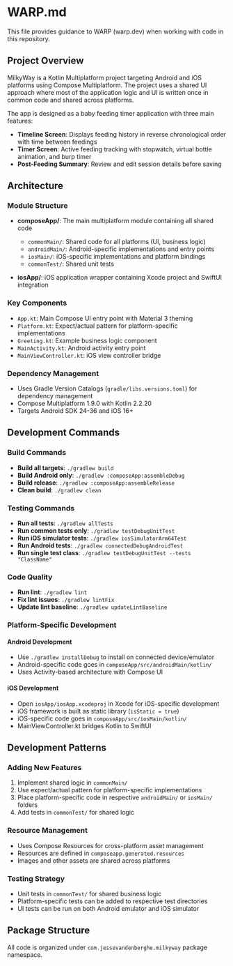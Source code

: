 # WARP.md

This file provides guidance to WARP (warp.dev) when working with code in this repository.

## Project Overview

MilkyWay is a Kotlin Multiplatform project targeting Android and iOS platforms using Compose Multiplatform. The project uses a shared UI approach where most of the application logic and UI is written once in common code and shared across platforms.

The app is designed as a baby feeding timer application with three main features:
- **Timeline Screen**: Displays feeding history in reverse chronological order with time between feedings
- **Timer Screen**: Active feeding tracking with stopwatch, virtual bottle animation, and burp timer
- **Post-Feeding Summary**: Review and edit session details before saving

## Architecture

### Module Structure
- **composeApp/**: The main multiplatform module containing all shared code
  - `commonMain/`: Shared code for all platforms (UI, business logic)
  - `androidMain/`: Android-specific implementations and entry points
  - `iosMain/`: iOS-specific implementations and platform bindings
  - `commonTest/`: Shared unit tests

- **iosApp/**: iOS application wrapper containing Xcode project and SwiftUI integration

### Key Components
- `App.kt`: Main Compose UI entry point with Material 3 theming
- `Platform.kt`: Expect/actual pattern for platform-specific implementations
- `Greeting.kt`: Example business logic component
- `MainActivity.kt`: Android activity entry point
- `MainViewController.kt`: iOS view controller bridge

### Dependency Management
- Uses Gradle Version Catalogs (`gradle/libs.versions.toml`) for dependency management
- Compose Multiplatform 1.9.0 with Kotlin 2.2.20
- Targets Android SDK 24-36 and iOS 16+

## Development Commands

### Build Commands
- **Build all targets**: `./gradlew build`
- **Build Android only**: `./gradlew :composeApp:assembleDebug`
- **Build release**: `./gradlew :composeApp:assembleRelease`
- **Clean build**: `./gradlew clean`

### Testing Commands
- **Run all tests**: `./gradlew allTests`
- **Run common tests only**: `./gradlew testDebugUnitTest`
- **Run iOS simulator tests**: `./gradlew iosSimulatorArm64Test`
- **Run Android tests**: `./gradlew connectedDebugAndroidTest`
- **Run single test class**: `./gradlew testDebugUnitTest --tests "ClassName"`

### Code Quality
- **Run lint**: `./gradlew lint`
- **Fix lint issues**: `./gradlew lintFix`
- **Update lint baseline**: `./gradlew updateLintBaseline`

### Platform-Specific Development

#### Android Development
- Use `./gradlew installDebug` to install on connected device/emulator
- Android-specific code goes in `composeApp/src/androidMain/kotlin/`
- Uses Activity-based architecture with Compose UI

#### iOS Development
- Open `iosApp/iosApp.xcodeproj` in Xcode for iOS-specific development
- iOS framework is built as static library (`isStatic = true`)
- iOS-specific code goes in `composeApp/src/iosMain/kotlin/`
- MainViewController.kt bridges Kotlin to SwiftUI

## Development Patterns

### Adding New Features
1. Implement shared logic in `commonMain/`
2. Use expect/actual pattern for platform-specific implementations
3. Place platform-specific code in respective `androidMain/` or `iosMain/` folders
4. Add tests in `commonTest/` for shared logic

### Resource Management
- Uses Compose Resources for cross-platform asset management
- Resources are defined in `composeapp.generated.resources`
- Images and other assets are shared across platforms

### Testing Strategy
- Unit tests in `commonTest/` for shared business logic
- Platform-specific tests can be added to respective test directories
- UI tests can be run on both Android emulator and iOS simulator

## Package Structure
All code is organized under `com.jessevandenberghe.milkyway` package namespace.